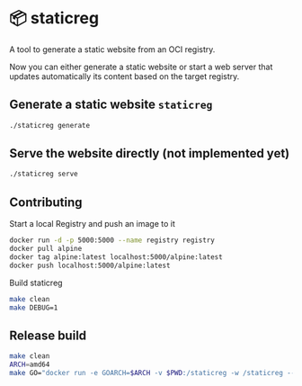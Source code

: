 # :package: staticreg

A tool to generate a static website from an OCI registry.



Now you can either generate a static website or start a web server that updates automatically its content based  on the target registry.

## Generate a static website `staticreg`

```bash
./staticreg generate
```

## Serve the website directly (not implemented yet)

```bash
./staticreg serve
```

## Contributing

Start a local Registry and push an image to it

```bash
docker run -d -p 5000:5000 --name registry registry
docker pull alpine
docker tag alpine:latest localhost:5000/alpine:latest
docker push localhost:5000/alpine:latest
```

Build staticreg

```bash
make clean
make DEBUG=1
```


## Release build

```bash
make clean
ARCH=amd64
make GO="docker run -e GOARCH=$ARCH -v $PWD:/staticreg -w /staticreg --rm $(cat .go_image) go"
```
